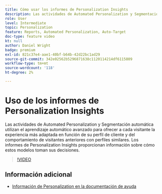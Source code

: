 ```yaml
---
title: Cómo usar los informes de Personalization Insights
description: Las actividades de Automated Personalization y Segmentación automática utilizan el aprendizaje automático avanzado para ofrecer a cada visitante la experiencia más adaptada en función de su perfil de cliente y del comportamiento de visitantes anteriores con perfiles similares. Los informes de Personalization Insights proporcionan información sobre cómo estos modelos toman sus decisiones.
role: User
level: Intermediate
topic: Personalization
feature: Reports, Automated Personalization, Auto-Target
doc-type: feature video
kt: null
author: Daniel Wright
badge: premium
exl-id: 821c37e4-aae1-40bf-b64b-42d22bc1ad29
source-git-commit: 342e02562b5296871638c1120114214df6115809
workflow-type: tm+mt
source-wordcount: '118'
ht-degree: 2%

---
```


# Uso de los informes de Personalization Insights

Las actividades de Automated Personalization y Segmentación automática utilizan el aprendizaje automático avanzado para ofrecer a cada visitante la experiencia más adaptada en función de su perfil de cliente y del comportamiento de visitantes anteriores con perfiles similares. Los informes de Personalization Insights proporcionan información sobre cómo estos modelos toman sus decisiones.

>[!VIDEO](https://video.tv.adobe.com/v/328108/?quality=12&captions=spa)

## Información adicional

* [Información de Personalization en la documentación de ayuda](https://experienceleague.adobe.com/docs/target/using/reports/insights/personalization-insights-reports.html?lang=es)
